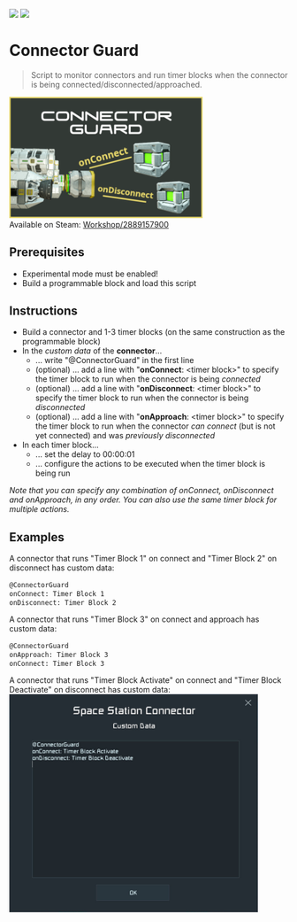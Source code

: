 ![](https://img.shields.io/badge/Version-v1.0-informational)
[![](https://img.shields.io/badge/Steam-Workshop/2889157900-green)](https://steamcommunity.com/sharedfiles/filedetails/?id=2889157900)
# Connector Guard
> Script to monitor connectors and run timer blocks when the connector is being connected/disconnected/approached.

<img src="thumb.png" alt="Connector Guard" width="350px"></img>  
Available on Steam: [Workshop/2889157900](https://steamcommunity.com/sharedfiles/filedetails/?id=2889157900)


## Prerequisites
  * Experimental mode must be enabled!
  * Build a programmable block and load this script


## Instructions
  * Build a connector and 1-3 timer blocks (on the same construction as the programmable block)
  * In the <i>custom data</i> of the <b>connector</b>...
    * ... write "@ConnectorGuard" in the first line
    * (optional) ... add a line with "<b>onConnect</b>: &lt;timer block&gt;" to specify the timer block to run when the connector is being <i>connected</i>
    * (optional) ... add a line with "<b>onDisconnect</b>: &lt;timer block&gt;" to specify the timer block to run when the connector is being <i>disconnected</i>
    * (optional) ... add a line with "<b>onApproach</b>: &lt;timer block&gt;" to specify the timer block to run when the connector <i>can connect</i> (but is not yet connected) and was <i>previously disconnected</i>
  * In each timer block...
    * ... set the delay to 00:00:01
    * ... configure the actions to be executed when the timer block is being run

_Note that you can specify any combination of onConnect, onDisconnect and onApproach, in any order. You can also use the same timer block for multiple actions._


## Examples
A connector that runs "Timer Block 1" on connect and "Timer Block 2" on disconnect has custom data:
```
@ConnectorGuard
onConnect: Timer Block 1
onDisconnect: Timer Block 2
```

A connector that runs "Timer Block 3" on connect and approach has custom data:
```
@ConnectorGuard
onApproach: Timer Block 3
onConnect: Timer Block 3
```

A connector that runs "Timer Block Activate" on connect and "Timer Block Deactivate" on disconnect has custom data:
<img src="custom_data.jpg" alt="Example" width="450px"></img>
